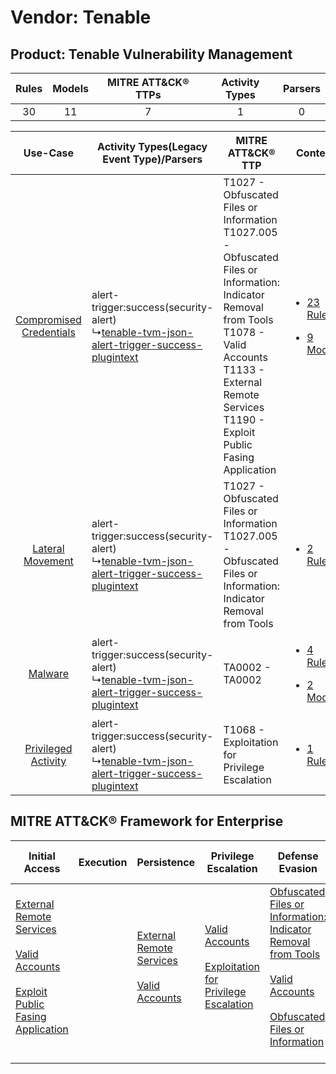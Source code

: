 Vendor: Tenable
===============
Product: Tenable Vulnerability Management
-----------------------------------------
| Rules | Models | MITRE ATT&CK® TTPs | Activity Types | Parsers |
|:-----:|:------:|:------------------:|:--------------:|:-------:|
|  30   |   11   |         7          |       1        |    0    |

|    Use-Case    | Activity Types(Legacy Event Type)/Parsers    | MITRE ATT&CK® TTP    | Content    |
|:----:| ---- | ---- | ---- |
| [Compromised Credentials](../../../UseCases/uc_compromised_credentials.md) |  alert-trigger:success(security-alert)<br> ↳[tenable-tvm-json-alert-trigger-success-plugintext](Ps/pC_tenabletvmjsonalerttriggersuccessplugintext.md)<br> | T1027 - Obfuscated Files or Information<br>T1027.005 - Obfuscated Files or Information: Indicator Removal from Tools<br>T1078 - Valid Accounts<br>T1133 - External Remote Services<br>T1190 - Exploit Public Fasing Application<br> | [<ul><li>23 Rules</li></ul><ul><li>9 Models</li></ul>](RM/r_m_tenable_tenable_vulnerability_management_Compromised_Credentials.md) |
|        [Lateral Movement](../../../UseCases/uc_lateral_movement.md)        |  alert-trigger:success(security-alert)<br> ↳[tenable-tvm-json-alert-trigger-success-plugintext](Ps/pC_tenabletvmjsonalerttriggersuccessplugintext.md)<br> | T1027 - Obfuscated Files or Information<br>T1027.005 - Obfuscated Files or Information: Indicator Removal from Tools<br>    | [<ul><li>2 Rules</li></ul>](RM/r_m_tenable_tenable_vulnerability_management_Lateral_Movement.md)    |
|    [Malware](../../../UseCases/uc_malware.md)    |  alert-trigger:success(security-alert)<br> ↳[tenable-tvm-json-alert-trigger-success-plugintext](Ps/pC_tenabletvmjsonalerttriggersuccessplugintext.md)<br> | TA0002 - TA0002<br>    | [<ul><li>4 Rules</li></ul><ul><li>2 Models</li></ul>](RM/r_m_tenable_tenable_vulnerability_management_Malware.md)    |
|     [Privileged Activity](../../../UseCases/uc_privileged_activity.md)     |  alert-trigger:success(security-alert)<br> ↳[tenable-tvm-json-alert-trigger-success-plugintext](Ps/pC_tenabletvmjsonalerttriggersuccessplugintext.md)<br> | T1068 - Exploitation for Privilege Escalation<br>    | [<ul><li>1 Rules</li></ul>](RM/r_m_tenable_tenable_vulnerability_management_Privileged_Activity.md)    |

MITRE ATT&CK® Framework for Enterprise
--------------------------------------
| Initial Access                                                                                                                                                                                                                         | Execution | Persistence                                                                                                                                      | Privilege Escalation                                                                                                                                          | Defense Evasion                                                                                                                                                                                                                                                               | Credential Access | Discovery | Lateral Movement | Collection | Command and Control | Exfiltration | Impact |
| -------------------------------------------------------------------------------------------------------------------------------------------------------------------------------------------------------------------------------------- | --------- | ------------------------------------------------------------------------------------------------------------------------------------------------ | ------------------------------------------------------------------------------------------------------------------------------------------------------------- | ----------------------------------------------------------------------------------------------------------------------------------------------------------------------------------------------------------------------------------------------------------------------------- | ----------------- | --------- | ---------------- | ---------- | ------------------- | ------------ | ------ |
| [External Remote Services](https://attack.mitre.org/techniques/T1133)<br><br>[Valid Accounts](https://attack.mitre.org/techniques/T1078)<br><br>[Exploit Public Fasing Application](https://attack.mitre.org/techniques/T1190)<br><br> |           | [External Remote Services](https://attack.mitre.org/techniques/T1133)<br><br>[Valid Accounts](https://attack.mitre.org/techniques/T1078)<br><br> | [Valid Accounts](https://attack.mitre.org/techniques/T1078)<br><br>[Exploitation for Privilege Escalation](https://attack.mitre.org/techniques/T1068)<br><br> | [Obfuscated Files or Information: Indicator Removal from Tools](https://attack.mitre.org/techniques/T1027/005)<br><br>[Valid Accounts](https://attack.mitre.org/techniques/T1078)<br><br>[Obfuscated Files or Information](https://attack.mitre.org/techniques/T1027)<br><br> |                   |           |                  |            |                     |              |        |